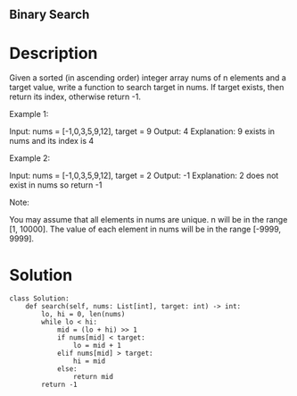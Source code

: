 Binary Search
---

# Description
Given a sorted (in ascending order) integer array nums of n elements and a target value, write a function to search target in nums. If target exists, then return its index, otherwise return -1.


Example 1:

Input: nums = [-1,0,3,5,9,12], target = 9
Output: 4
Explanation: 9 exists in nums and its index is 4

Example 2:

Input: nums = [-1,0,3,5,9,12], target = 2
Output: -1
Explanation: 2 does not exist in nums so return -1
 

Note:

You may assume that all elements in nums are unique.
n will be in the range [1, 10000].
The value of each element in nums will be in the range [-9999, 9999].

# Solution
```python3
class Solution:
    def search(self, nums: List[int], target: int) -> int:
        lo, hi = 0, len(nums)
        while lo < hi:
            mid = (lo + hi) >> 1
            if nums[mid] < target:
                lo = mid + 1
            elif nums[mid] > target:
                hi = mid
            else:
                return mid
        return -1
```
